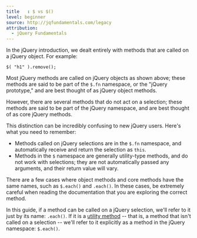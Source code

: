 ```yaml
---
title   : $ vs $()
level: beginner
source: http://jqfundamentals.com/legacy
attribution:
  - jQuery Fundamentals
---
```


In the jQuery introduction, we dealt entirely with methods that are called on a jQuery object. For example:

```
$( "h1" ).remove();
```

Most jQuery methods are called on jQuery objects as shown above; these methods are said to be part of the `$.fn` namespace, or the "jQuery prototype," and are best thought of as jQuery object methods.

However, there are several methods that do not act on a selection; these methods are said to be part of the jQuery namespace, and are best thought of as core jQuery methods.

This distinction can be incredibly confusing to new jQuery users. Here's what you need to remember:

* Methods called on jQuery selections are in the `$.fn` namespace, and automatically receive and return the selection as `this`.
* Methods in the `$` namespace are generally utility-type methods, and do not work with selections; they are not automatically passed any arguments, and their return value will vary.

There are a few cases where object methods and core methods have the same names, such as `$.each()` and `.each()`. In these cases, be extremely careful when reading the documentation that you are exploring the correct method.

In this guide, if a method can be called on a jQuery selection, we'll refer to it just by its name: `.each()`. If it is a [utility method](/using-jquery-core/utility-methods/) -- that is, a method that isn't called on a selection -- we'll refer to it explicitly as a method in the jQuery namespace: `$.each()`.
